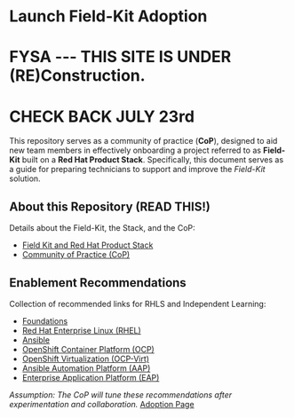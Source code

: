 # Launch Field-Kit Adoption

# FYSA --- THIS SITE IS UNDER (RE)Construction.   

# CHECK BACK JULY 23rd

This repository serves as a community of practice (**CoP**), designed to aid new team members in effectively onboarding a project referred to as **Field-Kit** built on a **Red Hat Product Stack**.  Specifically, this document serves as a guide for preparing technicians to support and improve the *Field-Kit* solution.

## About this Repository (READ THIS!)

Details about the Field-Kit, the Stack, and the CoP:

* [Field Kit and Red Hat Product Stack](./aboutRepo.md)
* [Community of Practice (CoP)](./aboutCoP.md)

## Enablement Recommendations

Collection of recommended links for RHLS and Independent Learning:

* [Foundations](./foundation.md)
* [Red Hat Enterprise Linux (RHEL)](./rhel.md)
* [Ansible](./ansible.md)
* [OpenShift Container Platform (OCP)](./ocp.md)
* [OpenShift Virtualization (OCP-Virt)](./ocp-virt.md)
* [Ansible Automation Platform (AAP)](./aap.md)
* [Enterprise Application Platform (EAP)](./eap.md)

*Assumption:  The CoP will tune these recommendations after experimentation and collaboration.*
[Adoption Page](https://ppremru.github.io/LaunchFieldKitAdoption/)
